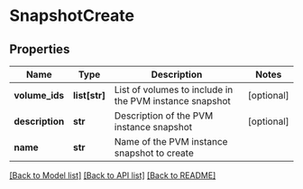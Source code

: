 # SnapshotCreate

## Properties
Name | Type | Description | Notes
------------ | ------------- | ------------- | -------------
**volume_ids** | **list[str]** | List of volumes to include in the PVM instance snapshot | [optional] 
**description** | **str** | Description of the PVM instance snapshot | [optional] 
**name** | **str** | Name of the PVM instance snapshot to create | 

[[Back to Model list]](../README.md#documentation-for-models) [[Back to API list]](../README.md#documentation-for-api-endpoints) [[Back to README]](../README.md)


